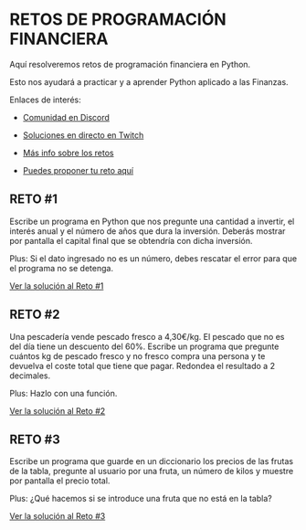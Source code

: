 # RETOS DE PROGRAMACIÓN FINANCIERA

Aquí resolveremos retos de programación financiera en Python. 

Esto nos ayudará a practicar y a aprender Python aplicado a las Finanzas.

Enlaces de interés:

- [Comunidad en Discord](https://discord.gg/k2xaJbRNCy)

- [Soluciones en directo en Twitch](https://www.twitch.tv/sarastemtrading)

- [Más info sobre los retos](https://sarastem.com/retos)

- [Puedes proponer tu reto aquí](mailto:retos@sarastem.com)

## RETO #1 
Escribe un programa en Python que nos pregunte una cantidad a invertir, el interés anual y el número de años que dura la inversión. Deberás mostrar por pantalla el capital final que se obtendría con dicha inversión.

Plus: Si el dato ingresado no es un número, debes rescatar el error para que el programa no se detenga.


[Ver la solución al Reto #1](reto1)

## RETO #2
Una pescadería vende pescado fresco a 4,30€/kg. El pescado que no es del día tiene un descuento del 60%. Escribe un programa que pregunte cuántos kg de pescado fresco y no fresco compra una persona y te devuelva el coste total que tiene que pagar. Redondea el resultado a 2 decimales.

Plus: Hazlo con una función.


[Ver la solución al Reto #2](reto2)

## RETO #3
Escribe un programa que guarde en un diccionario los precios de las frutas de la tabla, pregunte al usuario por una fruta, un número de kilos y muestre por pantalla el precio total.

Plus: ¿Qué hacemos si se introduce una fruta que no está en la tabla?


[Ver la solución al Reto #3](reto3)



